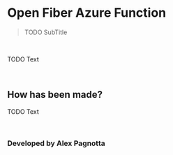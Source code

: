 # Open Fiber Azure Function

> TODO SubTitle

<br>

TODO Text

<br>

## How has been made? 

TODO Text

<br>

### Developed by Alex Pagnotta
